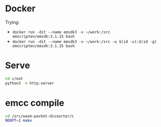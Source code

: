 # Docker
Trying:

* `docker run -dit --name emsdk3 -v ~/work:/src emscripten/emsdk:3.1.15 bash`
* `docker run -dit --name emsdk3 -v ~/work:/src -u $(id -u):$(id -g) emscripten/emsdk:3.1.15 bash`




# Serve
```bash
cd c/out
python3 -m http.server
```



# emcc compile
```bash
cd /src/wasm-packet-dissector/c
NOOPT=1 make
```
